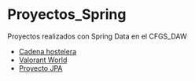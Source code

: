 # Proyectos_Spring
Proyectos realizados con Spring Data en el CFGS_DAW

* [Cadena hostelera](https://github.com/E7OY/JAVA_SPRING/tree/main/Proyectos_SpringDataJPA/Proyectos_Spring/tree/main/CadenaHostelera)
* [Valorant World](https://github.com/E7OY/JAVA_SPRING/tree/main/Proyectos_SpringDataJPA/ValorantWorldFinalizado)
* [Proyecto JPA](https://github.com/E7OY/JAVA_SPRING/tree/main/Proyectos_SpringDataJPA/ProyectoJPA)

